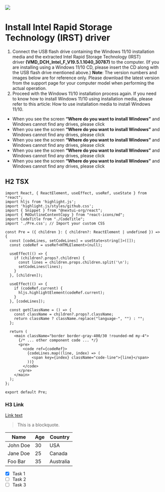 ![](https://images.unsplash.com/photo-1470608756445-2c9906b0680f?q=80&w=1000&auto=format&fit=crop&ixlib=rb-4.0.3&ixid=M3wxMjA3fDB8MHxzZWFyY2h8MTB8fGJpZyUyMHNpemV8ZW58MHx8MHx8fDA%3D)

# **Install Intel Rapid Storage Technology (IRST) driver**

1. Connect the USB flash drive containing the Windows 11/10 installation media and the extracted Intel Rapid Storage Technology (IRST) driver **(VMD_DCH_Intel_F_V19.5.1.1040_30787)** to the computer. (If you are installing using a Windows 11/10 CD, please insert the CD along with the USB flash drive mentioned above.) **Note**: The version numbers and images below are for reference only. Please download the latest version from the support page for your computer model when performing the actual operation.
2. Proceed with the Windows 11/10 installation process again. If you need to know how to install Windows 11/10 using installation media, please refer to this article: How to use installation media to install Windows 11/10.
   
-  When you see the screen **“Where do you want to install Windows”** and Windows cannot find any drives, please click
-  When you see the screen **“Where do you want to install Windows”** and Windows cannot find any drives, please click
-  When you see the screen **“Where do you want to install Windows”** and Windows cannot find any drives, please click
-  When you see the screen **“Where do you want to install Windows”** and Windows cannot find any drives, please click
-  When you see the screen **“Where do you want to install Windows”** and Windows cannot find any drives, please click

## H2 TSX

```tsx
import React, { ReactElement, useEffect, useRef, useState } from "react";
import hljs from 'highlight.js';
import 'highlight.js/styles/github.css';
import { Snippet } from "@nextui-org/react";
import { MdOutlineContentCopy } from "react-icons/md";
import CodeTitle from "./CodeTitle";
import './Pre.css'; // Import your custom CSS

const Pre = ({ children }: { children?: ReactElement | undefined }) => {
  const [codeLines, setCodeLines] = useState<string[]>([]);
  const codeRef = useRef<HTMLElement>(null);

  useEffect(() => {
    if (children?.props?.children) {
      const lines = children.props.children.split('\n');
      setCodeLines(lines);
    }
  }, [children]);

  useEffect(() => {
    if (codeRef.current) {
      hljs.highlightElement(codeRef.current);
    }
  }, [codeLines]);

  const getClassName = () => {
    const className = children?.props?.className;
    return className ? className.replace("language-", "") : "";
  };

  return (
    <main className="border border-gray-400/30 !rounded-md my-4">
      {/* ... other component code ... */}
      <pre>
        <code ref={codeRef}>
          {codeLines.map((line, index) => (
            <span key={index} className="code-line">{line}</span>
          ))}
        </code>
      </pre>
    </main>
  );
};

export default Pre;

```
### H3 Link

[Link text](http://www.example.com)

> This is a blockquote.


<table>
  <thead>
    <tr>
      <th>Name</th>
      <th>Age</th>
      <th>Country</th>
    </tr>
  </thead>
  <tbody>
    <tr>
      <td>John Doe</td>
      <td>30</td>
      <td>USA</td>
    </tr>
    <tr>
      <td>Jane Doe</td>
      <td>25</td>
      <td>Canada</td>
    </tr>
    <tr>
      <td>Foo Bar</td>
      <td>35</td>
      <td>Australia</td>
    </tr>
  </tbody>
</table>

- [x] Task 1
- [ ] Task 2
- [ ] Task 3
